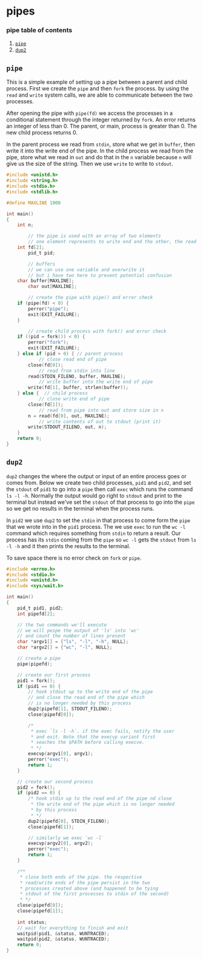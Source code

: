 # pipes
### pipe table of contents
1. [`pipe`](#pipe)
2. [`dup2`](#dup2)

## `pipe`
This is a simple example of setting up a pipe between a parent and child process. First we create the `pipe` and then `fork` the process. by using the `read` and `write` system calls, we are able to communicate between the two processes.  

After opening the pipe with `pipe(fd)` we access the processes in a conditional statement through the integer returned by `fork`. An error returns an integer of less than 0. The parent, or main, process is greater than 0. The new child process returns 0.  

In the parent process we read from `stdin`, store what we get in `buffer`, then write it into the write end of the pipe. In the child process we read from the pipe, store what we read in `out` and do that in the `n` variable because `n` will give us the size of the string. Then we use `write` to write to `stdout`.  

```C
#include <unistd.h>
#include <string.h>
#include <stdio.h>
#include <stdlib.h>

#define MAXLINE 1000

int main()
{
	int n;

    	// the pipe is used with an array of two elements
    	// one element represents to write end and the other, the read end
	int fd[2];
    	pid_t pid;

    	// buffers
    	// we can use one variable and overwrite it
    	// but i have two here to prevent potential confusion
	char buffer[MAXLINE];
    	char out[MAXLINE];

    	// create the pipe with pipe() and error check
	if (pipe(fd) < 0) {
		perror("pipe");
		exit(EXIT_FAILURE);
	}

    	// create child process with fork() and error check
	if ((pid = fork()) < 0) {
		perror("fork");
		exit(EXIT_FAILURE);
	} else if (pid > 0)	{ // parent process
        	// close read end of pipe
		close(fd[0]);
        	// read from stdin into line
		read(STDIN_FILENO, buffer, MAXLINE);
        	// write buffer into the write end of pipe
		write(fd[1], buffer, strlen(buffer));
	} else {  // child process
        	// close write end of pipe
		close(fd[1]);
        	// read from pipe into out and store size in n
		n = read(fd[0], out, MAXLINE);
        	// write contents of out to stdout (print it)
		write(STDOUT_FILENO, out, n);
	}
	return 0;
}
```

## `dup2`
`dup2` changes the where the output or input of an entire process goes or comes from. Below we create two child processes, `pid1` and `pid2`, and set the `stdout` of `pid1` to go into a `pipe` then call `exec` which runs the command `ls -l -h`. Normally the output would go right to `stdout` and print to the terminal but instead we've set the `stdout` of that process to go into the `pipe` so we get no results in the terminal when the process runs.  

In `pid2` we use `dup2` to set the `stdin` in that process to come form the `pipe` that we wrote into in the `pid1` process. The we use `exec` to run the `wc -l` command which requires something from `stdin` to return a result. Our process has its `stdin` coming from the `pipe` so `wc -l` gets the `stdout` from `ls -l -h` and it then prints the results to the terminal.  

To save space there is no error check on `fork` or `pipe`.

```C
#include <errno.h>
#include <stdio.h>
#include <unistd.h>
#include <sys/wait.h>

int main()
{
	pid_t pid1, pid2;
	int pipefd[2];

	// the two commands we'll execute
	// we will peipe the output of 'ls' into 'wc'
	// and count the number of lines present
	char *argv1[] = {"ls", "-l", "-h", NULL};
	char *argv2[] = {"wc", "-l", NULL};

	// create a pipe
	pipe(pipefd);

	// create our first process
	pid1 = fork();
	if (pid1 == 0) {
		// hook stdout up to the write end of the pipe
		// and close the read end of the pipe which
		// is no longer needed by this process
		dup2(pipefd[1], STDOUT_FILENO);
		close(pipefd[0]);

		/*
		 * exec `ls -l -h`. if the exec fails, notify the user
		 * and exit. Note that the execvp variant first
		 * seaches the $PATH before calling execve.
		 * */
		execvp(argv1[0], argv1);
		perror("exec");
		return 1;
	}

	// create our second process
	pid2 = fork();
	if (pid2 == 0) {
		/* hook stdin up to the read end of the pipe nd close
		 * the write end of the pipe which is no longer needed
		 * by this process
		 * */
		dup2(pipefd[0], STDIN_FILENO);
		close(pipefd[1]);

		// similarly we exec `wc -l`
		execvp(argv2[0], argv2);
		perror("exec");
		return 1;
	}

	/**
	 * close both ends of the pipe. the respective
	 * read/write ends of the pipe persist in the two
	 * processes created above (and happened to be tying
	 * stdout of the first processes to stdin of the second)
	 * */
	close(pipefd[0]);
	close(pipefd[1]);
	
	int status;
	// wait for everything to finish and exit
	waitpid(pid1, &status, WUNTRACED);
	waitpid(pid2, &status, WUNTRACED);
	return 0;
}
```